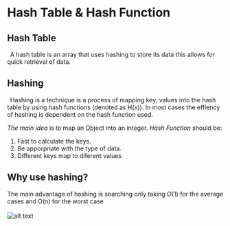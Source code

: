 # Hash Table & Hash Function
## Hash Table
&ensp;A hash table is an array that uses hashing to store its data this allows for quick retrieval of data.<br>

## Hashing
&ensp;Hashing is a technique is a process of mapping key, values into the hash table by using hash functions (denoted as H(x)). In most cases the effiency of hashing is dependent on the hash function used.

_*The main idea*_ is to map an Object into an integer.
_*Hash Function*_ should be:<br>
1. Fast to calculate the keys.
2. Be apporpriate with the type of data.
3. Different keys map to diferent values
## Why use hashing?
The main advantage of hashing is searching only taking 
O(1) for the average cases and O(n) for the worst case<br><br>
![alt text](https://www.tutorialspoint.com/data_structures_algorithms/images/hash_function.jpg)<br>